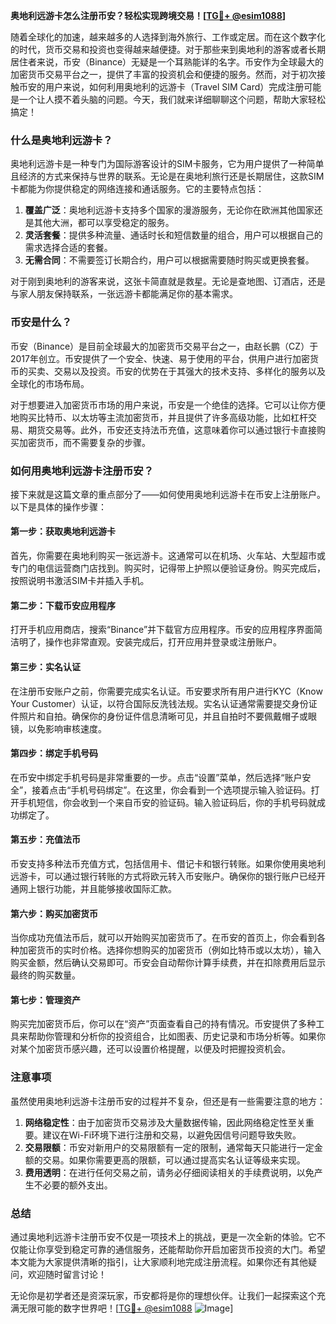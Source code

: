 **奥地利远游卡怎么注册币安？轻松实现跨境交易！[[TG💪+ @esim1088](https://t.me/s/esim1088)]**

随着全球化的加速，越来越多的人选择到海外旅行、工作或定居。而在这个数字化的时代，货币交易和投资也变得越来越便捷。对于那些来到奥地利的游客或者长期居住者来说，币安（Binance）无疑是一个耳熟能详的名字。币安作为全球最大的加密货币交易平台之一，提供了丰富的投资机会和便捷的服务。然而，对于初次接触币安的用户来说，如何利用奥地利的远游卡（Travel SIM Card）完成注册可能是一个让人摸不着头脑的问题。今天，我们就来详细聊聊这个问题，帮助大家轻松搞定！

### 什么是奥地利远游卡？

奥地利远游卡是一种专门为国际游客设计的SIM卡服务，它为用户提供了一种简单且经济的方式来保持与世界的联系。无论是在奥地利旅行还是长期居住，这款SIM卡都能为你提供稳定的网络连接和通话服务。它的主要特点包括：

1. **覆盖广泛**：奥地利远游卡支持多个国家的漫游服务，无论你在欧洲其他国家还是其他大洲，都可以享受稳定的服务。
2. **灵活套餐**：提供多种流量、通话时长和短信数量的组合，用户可以根据自己的需求选择合适的套餐。
3. **无需合同**：不需要签订长期合约，用户可以根据需要随时购买或更换套餐。

对于刚到奥地利的游客来说，这张卡简直就是救星。无论是查地图、订酒店，还是与家人朋友保持联系，一张远游卡都能满足你的基本需求。

### 币安是什么？

币安（Binance）是目前全球最大的加密货币交易平台之一，由赵长鹏（CZ）于2017年创立。币安提供了一个安全、快速、易于使用的平台，供用户进行加密货币的买卖、交易以及投资。币安的优势在于其强大的技术支持、多样化的服务以及全球化的市场布局。

对于想要进入加密货币市场的用户来说，币安是一个绝佳的选择。它可以让你方便地购买比特币、以太坊等主流加密货币，并且提供了许多高级功能，比如杠杆交易、期货交易等。此外，币安还支持法币充值，这意味着你可以通过银行卡直接购买加密货币，而不需要复杂的步骤。

### 如何用奥地利远游卡注册币安？

接下来就是这篇文章的重点部分了——如何使用奥地利远游卡在币安上注册账户。以下是具体的操作步骤：

#### 第一步：获取奥地利远游卡

首先，你需要在奥地利购买一张远游卡。这通常可以在机场、火车站、大型超市或专门的电信运营商门店找到。购买时，记得带上护照以便验证身份。购买完成后，按照说明书激活SIM卡并插入手机。

#### 第二步：下载币安应用程序

打开手机应用商店，搜索“Binance”并下载官方应用程序。币安的应用程序界面简洁明了，操作也非常直观。安装完成后，打开应用并登录或注册账户。

#### 第三步：实名认证

在注册币安账户之前，你需要完成实名认证。币安要求所有用户进行KYC（Know Your Customer）认证，以符合国际反洗钱法规。实名认证通常需要提交身份证件照片和自拍。确保你的身份证件信息清晰可见，并且自拍时不要佩戴帽子或眼镜，以免影响审核速度。

#### 第四步：绑定手机号码

在币安中绑定手机号码是非常重要的一步。点击“设置”菜单，然后选择“账户安全”，接着点击“手机号码绑定”。在这里，你会看到一个选项提示输入验证码。打开手机短信，你会收到一个来自币安的验证码。输入验证码后，你的手机号码就成功绑定了。

#### 第五步：充值法币

币安支持多种法币充值方式，包括信用卡、借记卡和银行转账。如果你使用奥地利远游卡，可以通过银行转账的方式将欧元转入币安账户。确保你的银行账户已经开通网上银行功能，并且能够接收国际汇款。

#### 第六步：购买加密货币

当你成功充值法币后，就可以开始购买加密货币了。在币安的首页上，你会看到各种加密货币的实时价格。选择你想购买的加密货币（例如比特币或以太坊），输入购买金额，然后确认交易即可。币安会自动帮你计算手续费，并在扣除费用后显示最终的购买数量。

#### 第七步：管理资产

购买完加密货币后，你可以在“资产”页面查看自己的持有情况。币安提供了多种工具来帮助你管理和分析你的投资组合，比如图表、历史记录和市场分析等。如果你对某个加密货币感兴趣，还可以设置价格提醒，以便及时把握投资机会。

### 注意事项

虽然使用奥地利远游卡注册币安的过程并不复杂，但还是有一些需要注意的地方：

1. **网络稳定性**：由于加密货币交易涉及大量数据传输，因此网络稳定性至关重要。建议在Wi-Fi环境下进行注册和交易，以避免因信号问题导致失败。
2. **交易限额**：币安对新用户的交易限额有一定的限制，通常每天只能进行一定金额的交易。如果你需要更高的限额，可以通过提高实名认证等级来实现。
3. **费用透明**：在进行任何交易之前，请务必仔细阅读相关的手续费说明，以免产生不必要的额外支出。

### 总结

通过奥地利远游卡注册币安不仅是一项技术上的挑战，更是一次全新的体验。它不仅能让你享受到稳定可靠的通信服务，还能帮助你开启加密货币投资的大门。希望本文能为大家提供清晰的指引，让大家顺利地完成注册流程。如果你还有其他疑问，欢迎随时留言讨论！

无论你是初学者还是资深玩家，币安都将是你的理想伙伴。让我们一起探索这个充满无限可能的数字世界吧！[[TG💪+ @esim1088](https://t.me/s/esim1088) ![Image](https://i.postimg.cc/4NQfJmqS/Snipaste-2025-05-13-00-14-12.png)]